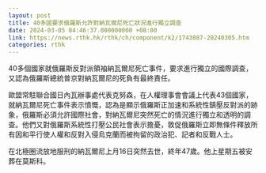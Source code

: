 ```yaml
---
layout: post
title: 40多國要求俄羅斯允許對納瓦爾尼死亡狀況進行獨立調查
date: 2024-03-05 04:46:37.000000000 +08:00
link: https://news.rthk.hk/rthk/ch/component/k2/1743087-20240305.htm
categories: rthk
---
```


40多個國家就俄羅斯反對派領袖納瓦爾尼死亡事件，要求進行獨立的國際調查，又認為俄羅斯總統普京對納瓦爾尼的死負有最終責任。

歐盟常駐聯合國日內瓦辦事處代表克努森，在人權理事會會議上代表43個國家，就納瓦爾尼死亡事件表示憤慨，認為是顯示俄羅斯正加速和系統性鎮壓反對派的跡象，俄羅斯必須允許國際社會，對納瓦爾尼突然死亡的情況進行獨立和透明的調查。他們又對俄羅斯系統性打壓公民社會表示擔憂，敦促俄羅斯立即無條件釋放所有因和平行使人權和反對入侵烏克蘭而被拘留的政治犯、記者和反戰人士。

在北極圈流放地服刑的納瓦爾尼上月16日突然去世，終年47歲。他上星期五被安葬在莫斯科。
